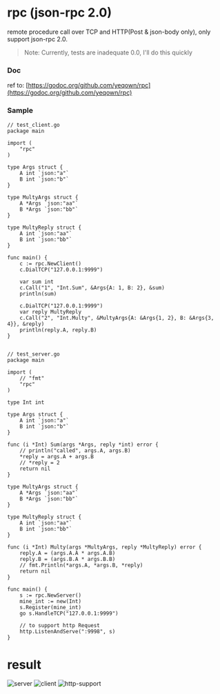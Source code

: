 # rpc (json-rpc 2.0)

remote procedure call over TCP and HTTP(Post & json-body only), only support json-rpc 2.0.

> Note: Currently, tests are inadequate 0.0, I'll do this quickly 

### Doc

ref to:
[https://godoc.org/github.com/yeqown/rpc](https://godoc.org/github.com/yeqown/rpc)

### Sample

```golang
// test_client.go
package main

import (
	"rpc"
)

type Args struct {
	A int `json:"a"`
	B int `json:"b"`
}

type MultyArgs struct {
	A *Args `json:"aa"`
	B *Args `json:"bb"`
}

type MultyReply struct {
	A int `json:"aa"`
	B int `json:"bb"`
}

func main() {
	c := rpc.NewClient()
	c.DialTCP("127.0.0.1:9999")

	var sum int
	c.Call("1", "Int.Sum", &Args{A: 1, B: 2}, &sum)
	println(sum)

	c.DialTCP("127.0.0.1:9999")
	var reply MultyReply
	c.Call("2", "Int.Multy", &MultyArgs{A: &Args{1, 2}, B: &Args{3, 4}}, &reply)
	println(reply.A, reply.B)
}


```

```golang
// test_server.go
package main

import (
	// "fmt"
	"rpc"
)

type Int int

type Args struct {
	A int `json:"a"`
	B int `json:"b"`
}

func (i *Int) Sum(args *Args, reply *int) error {
	// println("called", args.A, args.B)
	*reply = args.A + args.B
	// *reply = 2
	return nil
}

type MultyArgs struct {
	A *Args `json:"aa"`
	B *Args `json:"bb"`
}

type MultyReply struct {
	A int `json:"aa"`
	B int `json:"bb"`
}

func (i *Int) Multy(args *MultyArgs, reply *MultyReply) error {
	reply.A = (args.A.A * args.A.B)
	reply.B = (args.B.A * args.B.B)
	// fmt.Println(*args.A, *args.B, *reply)
	return nil
}

func main() {
	s := rpc.NewServer()
	mine_int := new(Int)
	s.Register(mine_int)
	go s.HandleTCP("127.0.0.1:9999")

	// to support http Request
	http.ListenAndServe(":9998", s)
}
```

# result

![server](https://raw.githubusercontent.com/yeqown/rpc/master/screenshot/server.png)
![client](https://raw.githubusercontent.com/yeqown/rpc/master/screenshot/client.png)
![http-support](https://raw.githubusercontent.com/yeqown/rpc/master/screenshot/http-support.png)
